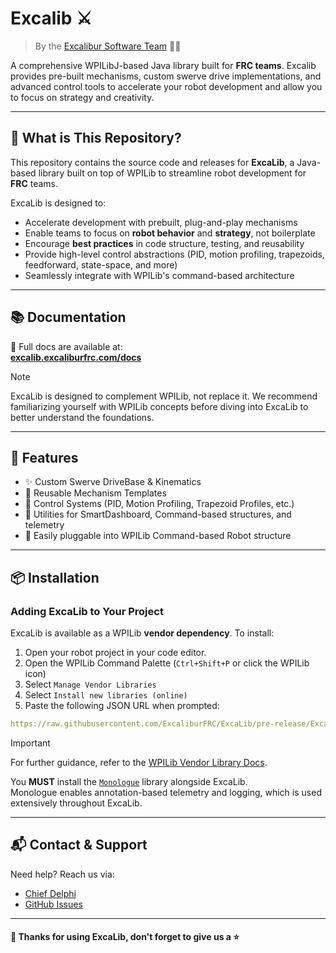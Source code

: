 # Excalib ⚔  
> By the [Excalibur Software Team](https://github.com/orgs/ExcaliburFRC/people) 👨‍💻

A comprehensive WPILibJ-based Java library built for **FRC teams**. Excalib provides pre-built mechanisms, custom swerve drive implementations, and advanced control tools to accelerate your robot development and allow you to focus on strategy and creativity.

---

## 🚀 What is This Repository?

This repository contains the source code and releases for **ExcaLib**, a Java-based library built on top of WPILib to streamline robot development for **FRC** teams.

ExcaLib is designed to:
- Accelerate development with prebuilt, plug-and-play mechanisms
- Enable teams to focus on **robot behavior** and **strategy**, not boilerplate
- Encourage **best practices** in code structure, testing, and reusability
- Provide high-level control abstractions (PID, motion profiling, trapezoids, feedforward, state-space, and more)
- Seamlessly integrate with WPILib's command-based architecture

---

## 📚 Documentation

📖 Full docs are available at:  
[**excalib.excaliburfrc.com/docs**](https://excalib.excaliburfrc.com/docs)  

> [!NOTE]
> ExcaLib is designed to complement WPILib, not replace it. We recommend familiarizing yourself with WPILib concepts before diving into ExcaLib to better understand the foundations.

---

## 🔧 Features

- ✨ Custom Swerve DriveBase & Kinematics
- 🔁 Reusable Mechanism Templates
- 🎯 Control Systems (PID, Motion Profiling, Trapezoid Profiles, etc.)
- 🧠 Utilities for SmartDashboard, Command-based structures, and telemetry
- 🔌 Easily pluggable into WPILib Command-based Robot structure

---

## 📦 Installation

### Adding ExcaLib to Your Project

ExcaLib is available as a WPILib **vendor dependency**. To install:

1. Open your robot project in your code editor.
2. Open the WPILib Command Palette (`Ctrl+Shift+P` or click the WPILib icon)
3. Select `Manage Vendor Libraries`
4. Select `Install new libraries (online)`
5. Paste the following JSON URL when prompted:

```yml
https://raw.githubusercontent.com/ExcaliburFRC/ExcaLib/pre-release/ExcaLib.json
```

> [!IMPORTANT]
> For further guidance, refer to the [WPILib Vendor Library Docs](https://docs.wpilib.org/en/stable/docs/software/vscode-overview/3rd-party-libraries.html).
>
> You **MUST** install the [`Monologue`](https://github.com/Mechanical-Advantage/monologue) library alongside ExcaLib.  
> Monologue enables annotation-based telemetry and logging, which is used extensively throughout ExcaLib.
---

## 📬 Contact & Support

Need help? Reach us via:

* [Chief Delphi](https://www.chiefdelphi.com/t/introducing-excalib-a-mechanism-motor-wrappers-and-utilities-wpilibj-command-library/503814)
* [GitHub Issues](https://github.com/ExcaliburFRC/Excalib/issues)

---

#### 🙏 Thanks for using ExcaLib, don't forget to give us a ⭐
